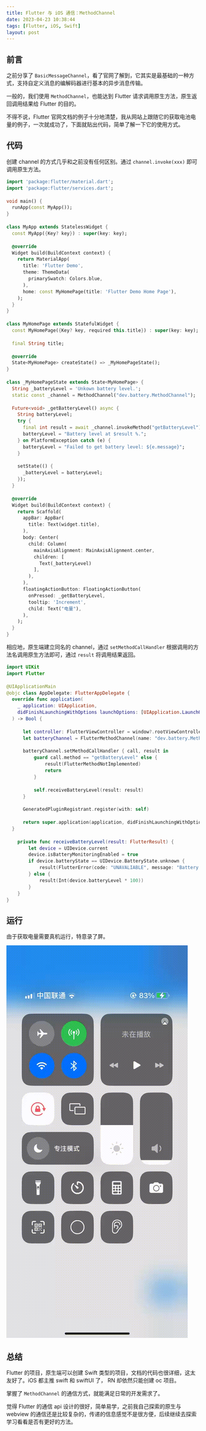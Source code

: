 ```yaml
---
title: Flutter 与 iOS 通信：MethodChannel
date: 2023-04-23 10:38:44
tags: [Flutter, iOS, Swift]
layout: post
---
```


## 前言

之前分享了 `BasicMessageChannel`，看了官网了解到，它其实是最基础的一种方式，支持自定义消息的编解码器进行基本的异步消息传输。

一般的，我们使用 `MethodChannel`，也能达到 Flutter 请求调用原生方法，原生返回调用结果给 Flutter 的目的。

不得不说，Flutter 官网文档的例子十分地清楚，我从网站上跟随它的获取电池电量的例子，一次就成功了，下面就贴出代码，简单了解一下它的使用方式。


## 代码

创建 channel 的方式几乎和之前没有任何区别。通过 `channel.invoke(xxx)` 即可调用原生方法。

```dart
import 'package:flutter/material.dart';
import 'package:flutter/services.dart';

void main() {
  runApp(const MyApp());
}

class MyApp extends StatelessWidget {
  const MyApp({Key? key}) : super(key: key);

  @override
  Widget build(BuildContext context) {
    return MaterialApp(
      title: 'Flutter Demo',
      theme: ThemeData(
        primarySwatch: Colors.blue,
      ),
      home: const MyHomePage(title: 'Flutter Demo Home Page'),
    );
  }
}

class MyHomePage extends StatefulWidget {
  const MyHomePage({Key? key, required this.title}) : super(key: key);

  final String title;

  @override
  State<MyHomePage> createState() => _MyHomePageState();
}

class _MyHomePageState extends State<MyHomePage> {
  String _batteryLevel = 'Unkown battery level.';
  static const _channel = MethodChannel("dev.battery.MethodChannel");

  Future<void> _getBatteryLevel() async {
    String batteryLevel;
    try {
      final int result = await _channel.invokeMethod("getBatteryLevel");
      batteryLevel = "Battery level at $result %.";
    } on PlatformException catch (e) {
      batteryLevel = "Failed to get battery level: ${e.message}";
    }

    setState(() {
      _batteryLevel = batteryLevel;
    });
  }

  @override
  Widget build(BuildContext context) {
    return Scaffold(
      appBar: AppBar(
        title: Text(widget.title),
      ),
      body: Center(
        child: Column(
          mainAxisAlignment: MainAxisAlignment.center,
          children: [
            Text(_batteryLevel)
          ],
        ),
      ),
      floatingActionButton: FloatingActionButton(
        onPressed: _getBatteryLevel,
        tooltip: 'Increment',
        child: Text("电量"),
      ),
    );
  }
}
```

相应地，原生端建立同名的 channel，通过 `setMethodCallHandler` 根据调用的方法名调用原生方法即可，通过 `result` 将调用结果返回。

```swift
import UIKit
import Flutter

@UIApplicationMain
@objc class AppDelegate: FlutterAppDelegate {
  override func application(
    _ application: UIApplication,
    didFinishLaunchingWithOptions launchOptions: [UIApplication.LaunchOptionsKey: Any]?
  ) -> Bool {

      let controller: FlutterViewController = window?.rootViewController as! FlutterViewController
      let batteryChannel = FlutterMethodChannel(name: "dev.battery.MethodChannel", binaryMessenger: controller.binaryMessenger)

      batteryChannel.setMethodCallHandler { call, result in
          guard call.method == "getBatteryLevel" else {
              result(FlutterMethodNotImplemented)
              return
          }

          self.receiveBatteryLevel(result: result)
      }

      GeneratedPluginRegistrant.register(with: self)

      return super.application(application, didFinishLaunchingWithOptions: launchOptions)
  }

    private func receiveBatteryLevel(result: FlutterResult) {
        let device = UIDevice.current
        device.isBatteryMonitoringEnabled = true
        if device.batteryState == UIDevice.BatteryState.unknown {
            result(FlutterError(code: "UNAVALIABLE", message: "Battery level not available.", details: nil))
        } else {
            result(Int(device.batteryLevel * 100))
        }
    }
}
```

## 运行

由于获取电量需要真机运行，特意录了屏。

![](/resources/2023-04/08.gif)


## 总结

Flutter 的项目，原生端可以创建 Swift 类型的项目，文档的代码也很详细，这太友好了。iOS 都主推 swift 和 swiftUI 了， RN 却依然只能创建 oc 项目。

掌握了 `MethodChannel` 的通信方式，就能满足日常的开发需求了。

觉得 Flutter 的通信 api 设计的很好，简单易学，之前我自己探索的原生与 webview 的通信还是比较复杂的，传递的信息感觉不是很方便，后续继续去探索学习看看是否有更好的方法。
